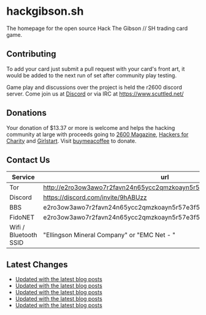 # hackgibson.sh
The homepage for the open source Hack The Gibson // SH trading card game.


## Contributing

To add your card just submit a pull request with your card's front art, it would be added to the next run of set after community play testing.

Game play and discussions over the project is held the r2600 discord server. Come join us at [Discord](https://discord.com/invite/9hABUzz) or via IRC at https://www.scuttled.net/


## Donations

Your donation of $13.37 or more is welcome and helps the hacking community at large with proceeds going to [2600 Magazine](https://2600.com/), [Hackers for Charity](https://hackersforcharity.org) and [Girlstart](https://girlstart.org).  Visit [buymeacoffee](https://www.buymeacoffee.com/hackgibson.sh) to donate.


## Contact Us

Service | url
-|-
Tor | http://e2ro3ow3awo7r2favn24n65ycc2qmzkoayn5r57e3f56nvjwdcgg32ad.onion
Discord | https://discord.com/invite/9hABUzz
BBS | e2ro3ow3awo7r2favn24n65ycc2qmzkoayn5r57e3f56nvjwdcgg32ad.onion:23
FidoNET | e2ro3ow3awo7r2favn24n65ycc2qmzkoayn5r57e3f56nvjwdcgg32ad.onion:24554
Wifi / Bluetooth SSID | "Ellingson Mineral Company" or "EMC Net - <fidonet address>"

## Latest Changes
<!-- BLOG-POST-LIST:START -->
- [Updated with the latest blog posts](https://github.com/DFW2600/hackgibson.sh/commit/ff28d095130f2907ea09e9c019fec532c01dcc38)
- [Updated with the latest blog posts](https://github.com/DFW2600/hackgibson.sh/commit/c91d6cfc37d4567f90282f652a74001dde3129ab)
- [Updated with the latest blog posts](https://github.com/DFW2600/hackgibson.sh/commit/2273c8403c5f560dbcdfb7c6b8125928bbbadca8)
- [Updated with the latest blog posts](https://github.com/DFW2600/hackgibson.sh/commit/e7f6cf58010e056ad82274d327ffaa661a0e429f)
- [Updated with the latest blog posts](https://github.com/DFW2600/hackgibson.sh/commit/6f3cde67ac57eb2438f081b6019d8decf249a14a)
<!-- BLOG-POST-LIST:END -->
